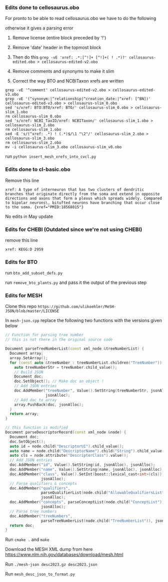### Edits done to cellosaurus.obo

For pronto to be able to read cellosaurus.obo we have to do the following

otherwise it gives a parsing error
1. Remove license (entire block preceded by '!')
2. Remove 'date' header in the topmost block

3. Then do this
`grep -vE 'xref: .*:[^!]+ [^!]+( ! .*)?' cellosaurus-edited.obo > cellosaurus-edited-v2.obo`

4. Remove comments and synonyms to make it slim
5. Correct the way BTO and NCBITaxon xrefs are written
```
grep -vE '^comment' cellosaurus-edited-v2.obo > cellosaurus-edited-v3.obo
grep -vE '(^synonym:|^relationship|^creation_date:|^xref: [^BN])' cellosaurus-edited-v3.obo > cellosaurus-slim_0.obo
sed 's/xref: BTO:BTO/xref: BTO/' cellosaurus-slim_0.obo > cellosaurus-slim_1.obo
rm cellosaurus-slim_0.obo
sed 's/xref: NCBI_TaxID/xref: NCBITaxon/' cellosaurus-slim_1.obo > cellosaurus-slim_2.obo
rm cellosaurus-slim_1.obo
sed -E 's/(^xref: .*) ! (.*)$/\1 "\2"/' cellosaurus-slim_2.obo > cellosaurus-slim_3.obo
rm cellosaurus-slim_2.obo
mv -i cellosaurus-slim_3.obo cellosaurus-slim_v0.obo
```
run `python insert_mesh_xrefs_into_cvcl.py`

### Edits done to cl-basic.obo
Remove this line
```
xref: A type of interneuron that has two clusters of dendritic branches that originate directly from the soma and extend in opposite directions and axons that form a plexus which spreads widely. Compared to bipolar neurons\, bitufted neurons have branching that occur close to the soma. {xref="PMID:18568015"}
```

No edits in May update

### Edits for CHEBI (Outdated since we're not using CHEBI)
remove this line
```
xref: KEGG:D 2959 
```

### Edits for BTO

run `bto_add_subset_defs.py`

run `remove_bto_plants.py` and pass it the output of the previous step

### Edits for MESH

Clone this repo `https://github.com/ulikoehler/MeSH-JSON/blob/master/LICENSE`

In `mesh-json.cpp` replace the following two functions with the versions given below

```cpp
// Function for parsing tree number
// this is not there in the original source code

Document parseTreeNumberList(const xml_node &treeNumberList) {
  Document array;
  array.SetArray();
  for (const auto &treeNumber : treeNumberList.children("TreeNumber")) {
    auto treeNumberStr = treeNumber.child_value();
    // Build JSON
    Document doc;
    doc.SetObject(); // Make doc an object !
    // Add JSON entries
    doc.AddMember("treeNumber", Value().SetString(treeNumberStr, jsonAlloc),
                  jsonAlloc);
    // Add doc to array
    array.PushBack(doc, jsonAlloc);
  }
  return array;
}

// this function is modified
Document parseDescriptorRecord(const xml_node &node) {
  Document doc;
  doc.SetObject();
  auto id = node.child("DescriptorUI").child_value();
  auto name = node.child("DescriptorName").child("String").child_value();
  auto cls = node.attribute("DescriptorClass").value();
  // Add JSON entries
  doc.AddMember("id", Value().SetString(id, jsonAlloc), jsonAlloc);
  doc.AddMember("name", Value().SetString(name, jsonAlloc), jsonAlloc);
  doc.AddMember("class", Value().SetInt(boost::lexical_cast<int>(cls)),
                jsonAlloc);
  // Parse qualifiers & concepts
  doc.AddMember("qualifiers",
                parseQualifierList(node.child("AllowableQualifiersList")),
                jsonAlloc);
  doc.AddMember("concepts", parseConceptList(node.child("ConceptList")),
                jsonAlloc);
  // Parse tree numbers
  doc.AddMember("treeNumbers",
                parseTreeNumberList(node.child("TreeNumberList")), jsonAlloc);
  return doc;
}
```

Run `cmake .` and `make`

Download the MESH XML dump from here https://www.nlm.nih.gov/databases/download/mesh.html

Run `./mesh-json desc2023.gz desc2023.json`

Run `mesh_desc_json_to_format.py`
